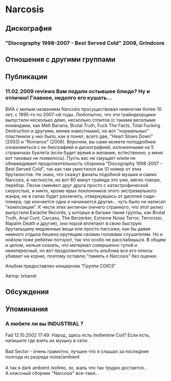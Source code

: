 # Narcosis



## Дискография

### "Discography 1998-2007 - Best Served Cold" 2008, Grindcore




## Отношения с другими группами


## Публикации

### 11.02.2009 reviews Вам подали остывшее блюдо? Ну и отлично! Главное, недолго его кушать...

<P>ВИА с милым названием Narcosis просуществовал немногим более 10 лет, с 1995-го по 2007-ой годы. Любопытно, что эти грайндкорщики выпустили несколько демо, несколько сплитов (с такими веселыми командами, как Melt Banana, Brutal Truth, Fuck The Facts, Total Fucking Destruction и другими, менее известными), но вот "нормальных" пластинкок у них было, как я понял, всего две, "Heart Slows Down" (2003) и "Romance" (2006). Впрочем, вы сами можете поподробнее ознакомиться с их биографией и дискографией, изложенными на 5 страничках буклета (если будет время и желание, естественно; у меня вот таковых не появилось). Пусть вас не смущает и/или не обнажедивает продолжительность сборника "Discography 1998-2007 - Best Served Cold", так как там уместился аж 51 номер от этих бруталистов. Не знаю, что скажут фанаты подобной музыки и самих Narcosis, в частности, но вот 80 минут грайнда это уже, мягко говоря, перебор. Песни сменяют друг друга просто с катастрофической скоростью, и никто, кроме ярых поклонников этого экстремального жанра, не в силах будет различить, отвернувшись от дисплея сиди-плеера, где кончается одна и начинается другая... чуть было не написал "композиция". К чести этих англичан (ничего странного, что этот релиз выпустили Earache Records, у которых в багаже такие группы, как Brutal Truth, Anal Cunt, Carcass, The Berzerker, Extreme Noise Terror, Terrorizer, Napalm Death и другие), они порой вплетают в свою быструю брутальщину медленные вещи или просто пассажи, как бы давая немного отдыха бешено крутящим своими головами слушателям. Но и нойзом тоже ребятки потчуют, так что особо не расслабишься. В общем и целом, нельзя сказать, что материал совершенно тупой и неинтересный, но вот продолжительность альбома все его плюсы убивает на корню, поэтому оставлю "память о Narcosis" без оценки.</P>
<P>Альбом предоставлен концерном "Группа СОЮЗ"</P>
Автор: Ixtiandr


## Обсуждения


## Упоминания

### А любите ли вы INDUSTRIAL ?

Fad 12.10.2002 17:49:
Народ, здесь есть любители Сoil? Если есть, напишите где взять их музыку в сети.<BR><BR>Bad Sector - очень грамотно, лучшее что я слышал за последние полгода из разряда noise/ambient<BR><BR>А так я dark ambient люблю, эх, жаль что так трудно достается... <BR>А классный сборник "Narcosis" все-таки...

